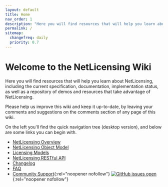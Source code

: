 ```yaml
---
layout: default
title: Home
nav_order: 1
description: "Here you will find resources that will help you learn about NetLicensing"
permalink: /
sitemap:
  changefreq: daily
  priority: 0.7
---
```


Welcome to the NetLicensing Wiki
================================

Here you will find resources that will help you learn about NetLicensing, including the current specification, documentation, implementation status, as well as a repository of demos and resources that take advantage of NetLicensing.

Please help us improve this wiki and keep it up-to-date, by leaving your comments and suggestions on the comments section of any page of this wiki.

On the left you'll find the quick navigation tree (desktop version), and below are some links you can begin with.

- [NetLicensing Overview](overview)
- [NetLicensing Object Model](object-model)
- [Licensing Models](licensing-models)
- [NetLicensing RESTful API](restful-api)
- [Changelog](changelog)
- [FAQ](faq)
- [Community Support](https://github.com/Labs64/NetLicensing-Community){:rel="noopener nofollow"}&nbsp;[![GitHub issues open](https://img.shields.io/github/issues/Labs64/NetLicensing-Community.svg)](https://github.com/Labs64/NetLicensing-Community/issues){:rel="noopener nofollow"}
